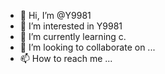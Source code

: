 - 👋 Hi, I’m @Y9981
- 👀 I’m interested in Y9981
- 🌱 I’m currently learning c.
- 💞️ I’m looking to collaborate on ...
- 📫 How to reach me ...

<!---
Y9981/Y9981 is a ✨ special ✨ repository because its `README.md` (this file) appears on your GitHub profile.
You can click the Preview link to take a look at your changes.
--->
